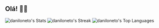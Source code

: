 ## Olá! 🎸🤘
![daniloneto's Stats](https://github-readme-stats.vercel.app/api?username=daniloneto&theme=vue-dark&show_icons=true&hide_border=false&count_private=true)
![daniloneto's Streak](https://github-readme-streak-stats.herokuapp.com/?user=daniloneto&theme=vue-dark&hide_border=false)
![daniloneto's Top Languages](https://github-readme-stats.vercel.app/api/top-langs/?username=daniloneto&theme=vue-dark&show_icons=true&hide_border=false&layout=compact)
